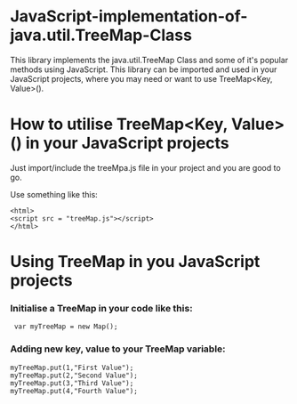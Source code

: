 # JavaScript-implementation-of-java.util.TreeMap-Class
This library implements the java.util.TreeMap Class and some of it's popular methods using JavaScript. This library can be imported and used in your JavaScript projects, where you may need or want to use TreeMap&lt;Key, Value>().


# How to utilise TreeMap<Key, Value>() in your JavaScript projects
Just import/include the treeMpa.js file in your project and you are good to go.

Use something like this:

    <html>
    <script src = "treeMap.js"></script>
    </html>
    
# Using TreeMap in you JavaScript projects
### Initialise a TreeMap in your code like this:

     var myTreeMap = new Map();
     
### Adding new key, value to your TreeMap variable:

    myTreeMap.put(1,"First Value");
    myTreeMap.put(2,"Second Value");
    myTreeMap.put(3,"Third Value");
    myTreeMap.put(4,"Fourth Value");

